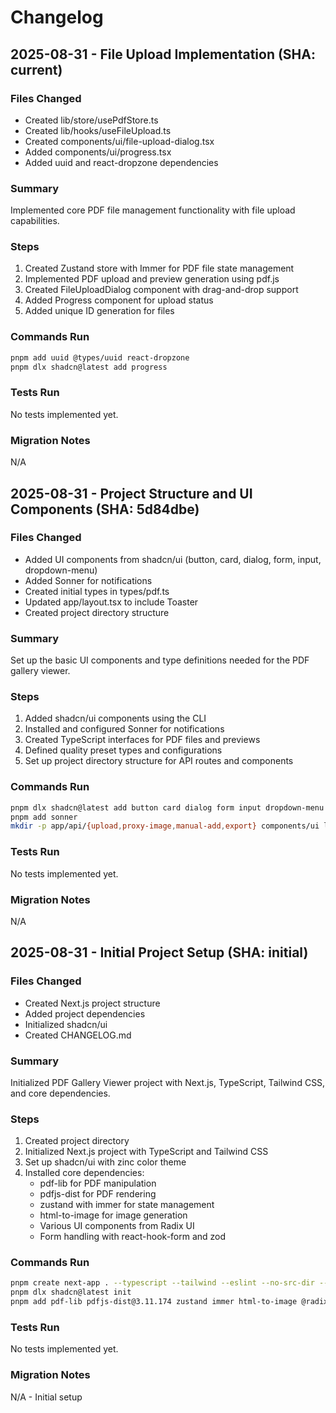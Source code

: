 # Changelog

## 2025-08-31 - File Upload Implementation (SHA: current)

### Files Changed
- Created lib/store/usePdfStore.ts
- Created lib/hooks/useFileUpload.ts
- Created components/ui/file-upload-dialog.tsx
- Added components/ui/progress.tsx
- Added uuid and react-dropzone dependencies

### Summary
Implemented core PDF file management functionality with file upload capabilities.

### Steps
1. Created Zustand store with Immer for PDF file state management
2. Implemented PDF upload and preview generation using pdf.js
3. Created FileUploadDialog component with drag-and-drop support
4. Added Progress component for upload status
5. Added unique ID generation for files

### Commands Run
```bash
pnpm add uuid @types/uuid react-dropzone
pnpm dlx shadcn@latest add progress
```

### Tests Run
No tests implemented yet.

### Migration Notes
N/A

## 2025-08-31 - Project Structure and UI Components (SHA: 5d84dbe)

### Files Changed
- Added UI components from shadcn/ui (button, card, dialog, form, input, dropdown-menu)
- Added Sonner for notifications
- Created initial types in types/pdf.ts
- Updated app/layout.tsx to include Toaster
- Created project directory structure

### Summary
Set up the basic UI components and type definitions needed for the PDF gallery viewer.

### Steps
1. Added shadcn/ui components using the CLI
2. Installed and configured Sonner for notifications
3. Created TypeScript interfaces for PDF files and previews
4. Defined quality preset types and configurations
5. Set up project directory structure for API routes and components

### Commands Run
```bash
pnpm dlx shadcn@latest add button card dialog form input dropdown-menu
pnpm add sonner
mkdir -p app/api/{upload,proxy-image,manual-add,export} components/ui lib/{hooks,store,utils} types
```

### Tests Run
No tests implemented yet.

### Migration Notes
N/A

## 2025-08-31 - Initial Project Setup (SHA: initial)

### Files Changed
- Created Next.js project structure
- Added project dependencies
- Initialized shadcn/ui
- Created CHANGELOG.md

### Summary
Initialized PDF Gallery Viewer project with Next.js, TypeScript, Tailwind CSS, and core dependencies.

### Steps
1. Created project directory
2. Initialized Next.js project with TypeScript and Tailwind CSS
3. Set up shadcn/ui with zinc color theme
4. Installed core dependencies:
   - pdf-lib for PDF manipulation
   - pdfjs-dist for PDF rendering
   - zustand with immer for state management
   - html-to-image for image generation
   - Various UI components from Radix UI
   - Form handling with react-hook-form and zod

### Commands Run
```bash
pnpm create next-app . --typescript --tailwind --eslint --no-src-dir --app --import-alias "@/*"
pnpm dlx shadcn@latest init
pnpm add pdf-lib pdfjs-dist@3.11.174 zustand immer html-to-image @radix-ui/react-dialog @radix-ui/react-dropdown-menu @radix-ui/react-slot @radix-ui/react-toast class-variance-authority clsx tailwind-merge @hookform/resolvers zod react-hook-form
```

### Tests Run
No tests implemented yet.

### Migration Notes
N/A - Initial setup
